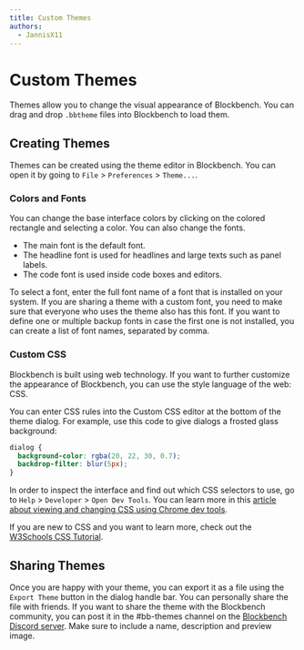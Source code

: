 ```yaml
---
title: Custom Themes
authors:
  - JannisX11
---
```


# Custom Themes

Themes allow you to change the visual appearance of Blockbench. You can drag and drop `.bbtheme` files into Blockbench to load them.

## Creating Themes

Themes can be created using the theme editor in Blockbench. You can open it by going to `File` > `Preferences` > `Theme...`.

### Colors and Fonts

You can change the base interface colors by clicking on the colored rectangle and selecting a color. You can also change the fonts.

* The main font is the default font.
* The headline font is used for headlines and large texts such as panel labels.
* The code font is used inside code boxes and editors.

To select a font, enter the full font name of a font that is installed on your system.
If you are sharing a theme with a custom font, you need to make sure that everyone who uses the theme also has this font.
If you want to define one or multiple backup fonts in case the first one is not installed, you can create a list of font names, separated by comma.

### Custom CSS

Blockbench is built using web technology. If you want to further customize the appearance of Blockbench, you can use the style language of the web: CSS.

You can enter CSS rules into the Custom CSS editor at the bottom of the theme dialog. For example, use this code to give dialogs a frosted glass background:

```css
dialog {
  background-color: rgba(20, 22, 30, 0.7);
  backdrop-filter: blur(5px);
}
```

In order to inspect the interface and find out which CSS selectors to use, go to `Help` > `Developer` > `Open Dev Tools`. You can learn more in this [article about viewing and changing CSS using Chrome dev tools](https://developer.chrome.com/docs/devtools/css/).

If you are new to CSS and you want to learn more, check out the [W3Schools CSS Tutorial](https://www.w3schools.com/css/).

## Sharing Themes

Once you are happy with your theme, you can export it as a file using the `Export Theme` button in the dialog handle bar.
You can personally share the file with friends.
If you want to share the theme with the Blockbench community, you can post it in the #bb-themes channel on the [Blockbench Discord server](https://discord.blockbench.net).
Make sure to include a name, description and preview image.

